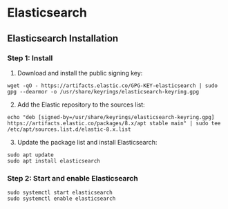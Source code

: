 # Elasticsearch

## Elasticsearch Installation

### Step 1:  Install

1. Download and install the public signing key:

```
wget -qO - https://artifacts.elastic.co/GPG-KEY-elasticsearch | sudo gpg --dearmor -o /usr/share/keyrings/elasticsearch-keyring.gpg
```

2. Add the Elastic repository to the sources list:

```
echo "deb [signed-by=/usr/share/keyrings/elasticsearch-keyring.gpg] https://artifacts.elastic.co/packages/8.x/apt stable main" | sudo tee /etc/apt/sources.list.d/elastic-8.x.list
```

3. Update the package list and install Elasticsearch:

```
sudo apt update
sudo apt install elasticsearch
```

### Step 2:  Start and enable Elasticsearch

```
sudo systemctl start elasticsearch
sudo systemctl enable elasticsearch
```

